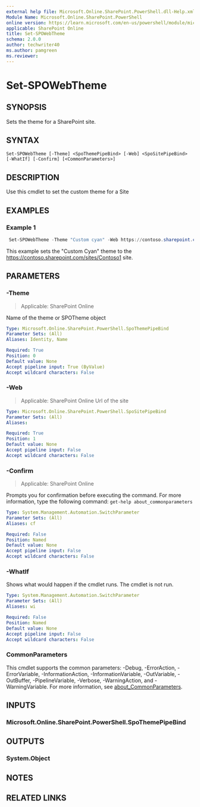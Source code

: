```yaml
---
external help file: Microsoft.Online.SharePoint.PowerShell.dll-Help.xml
Module Name: Microsoft.Online.SharePoint.PowerShell
online version: https://learn.microsoft.com/en-us/powershell/module/microsoft.online.sharepoint.powershell/set-spowebtheme
applicable: SharePoint Online
title: Set-SPOWebTheme
schema: 2.0.0
author: techwriter40
ms.author: pamgreen
ms.reviewer:
---
```


# Set-SPOWebTheme

## SYNOPSIS

Sets the theme for a SharePoint site.

## SYNTAX

```
Set-SPOWebTheme [-Theme] <SpoThemePipeBind> [-Web] <SpoSitePipeBind> [-WhatIf] [-Confirm] [<CommonParameters>]
```

## DESCRIPTION

Use this cmdlet to set the custom theme for a Site

## EXAMPLES

### Example 1

```powershell
 Set-SPOWebTheme -Theme "Custom cyan" -Web https://contoso.sharepoint.com/sites/Contoso1
```

This example sets the "Custom Cyan" theme to the https://contoso.sharepoint.com/sites/Contoso1 site.

## PARAMETERS

### -Theme

> Applicable: SharePoint Online

Name of the theme or SPOTheme object

```yaml
Type: Microsoft.Online.SharePoint.PowerShell.SpoThemePipeBind
Parameter Sets: (All)
Aliases: Identity, Name

Required: True
Position: 0
Default value: None
Accept pipeline input: True (ByValue)
Accept wildcard characters: False
```

### -Web

> Applicable: SharePoint Online
Url of the site

```yaml
Type: Microsoft.Online.SharePoint.PowerShell.SpoSitePipeBind
Parameter Sets: (All)
Aliases:

Required: True
Position: 1
Default value: None
Accept pipeline input: False
Accept wildcard characters: False
```

### -Confirm

> Applicable: SharePoint Online

Prompts you for confirmation before executing the command.
For more information, type the following command: `get-help about_commonparameters`

```yaml
Type: System.Management.Automation.SwitchParameter
Parameter Sets: (All)
Aliases: cf

Required: False
Position: Named
Default value: None
Accept pipeline input: False
Accept wildcard characters: False
```

### -WhatIf
Shows what would happen if the cmdlet runs.
The cmdlet is not run.

```yaml
Type: System.Management.Automation.SwitchParameter
Parameter Sets: (All)
Aliases: wi

Required: False
Position: Named
Default value: None
Accept pipeline input: False
Accept wildcard characters: False
```

### CommonParameters
This cmdlet supports the common parameters: -Debug, -ErrorAction, -ErrorVariable, -InformationAction, -InformationVariable, -OutVariable, -OutBuffer, -PipelineVariable, -Verbose, -WarningAction, and -WarningVariable. For more information, see [about_CommonParameters](https://go.microsoft.com/fwlink/?LinkID=113216).

## INPUTS

### Microsoft.Online.SharePoint.PowerShell.SpoThemePipeBind

## OUTPUTS

### System.Object

## NOTES

## RELATED LINKS
